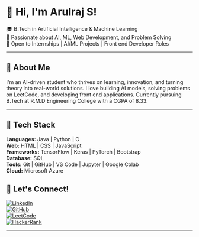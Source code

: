 # 👋 Hi, I'm Arulraj S!

🎓 B.Tech in Artificial Intelligence & Machine Learning  
🎯 Passionate about AI, ML, Web Development, and Problem Solving  
🎯 Open to Internships | AI/ML Projects | Front end Developer Roles  

---

## 🧠 About Me

I'm an AI-driven student who thrives on learning, innovation, and turning theory into real-world solutions. I love building AI models, solving problems on LeetCode, and developing front end applications. Currently pursuing B.Tech at R.M.D Engineering College with a CGPA of 8.33.

---

## 🚀 Tech Stack

**Languages:** Java | Python | C  
**Web:** HTML | CSS | JavaScript  
**Frameworks:** TensorFlow | Keras | PyTorch | Bootstrap  
**Database:** SQL  
**Tools:** Git | GitHub | VS Code | Jupyter | Google Colab  
**Cloud:** Microsoft Azure  





## 🔗 Let's Connect!

[![LinkedIn](https://img.shields.io/badge/LinkedIn-blue?logo=linkedin)](https://www.linkedin.com/in/arulraj-s-b-tech)  
[![GitHub](https://img.shields.io/badge/GitHub-181717?logo=github)](https://github.com/SArulRaj24)  
[![LeetCode](https://img.shields.io/badge/LeetCode-orange?logo=leetcode)](https://leetcode.com/Arulraj24)  
[![HackerRank](https://img.shields.io/badge/HackerRank-2EC866?logo=hackerrank)](https://www.hackerrank.com/profile/Arulraj24)

---
